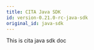 ```yaml
---
title: CITA Java SDK
id: version-0.21.0-rc-java-sdk
original_id: java-sdk
---
```

This is cita java sdk doc